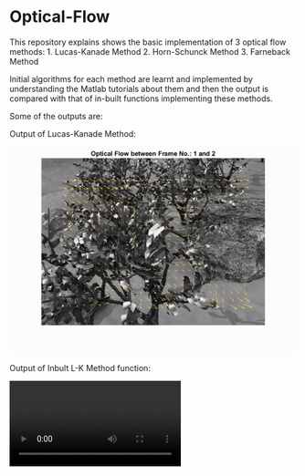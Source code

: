 # Optical-Flow

This repository explains shows the basic implementation of 3 optical flow methods: 
      1. Lucas-Kanade Method
      2. Horn-Schunck Method
      3. Farneback Method
      
Initial algorithms for each method are learnt and implemented by understanding the Matlab tutorials about them and then the output is compared with that of in-built functions implementing these methods. 

Some of the outputs are:

Output of Lucas-Kanade Method:

![](Outputs/Grove_LK/Part1/Grove_LK.gif) 

Output of Inbult L-K Method function:

![](Outputs/Grove_LK/Part2/Inbult_grove_LK.mp4)

